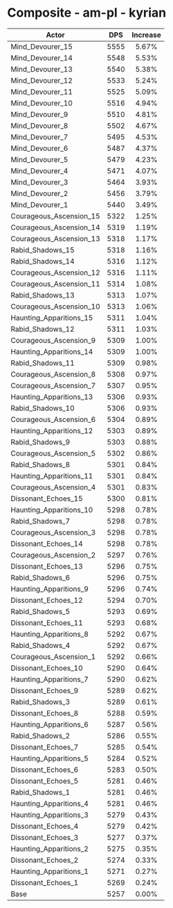 # Composite - am-pl - kyrian
| Actor | DPS | Increase |
|---|:---:|:---:|
|Mind_Devourer_15|5555|5.67%|
|Mind_Devourer_14|5548|5.53%|
|Mind_Devourer_13|5540|5.38%|
|Mind_Devourer_12|5533|5.24%|
|Mind_Devourer_11|5525|5.09%|
|Mind_Devourer_10|5516|4.94%|
|Mind_Devourer_9|5510|4.81%|
|Mind_Devourer_8|5502|4.67%|
|Mind_Devourer_7|5495|4.53%|
|Mind_Devourer_6|5487|4.37%|
|Mind_Devourer_5|5479|4.23%|
|Mind_Devourer_4|5471|4.07%|
|Mind_Devourer_3|5464|3.93%|
|Mind_Devourer_2|5456|3.79%|
|Mind_Devourer_1|5440|3.49%|
|Courageous_Ascension_15|5322|1.25%|
|Courageous_Ascension_14|5319|1.19%|
|Courageous_Ascension_13|5318|1.17%|
|Rabid_Shadows_15|5318|1.16%|
|Rabid_Shadows_14|5316|1.12%|
|Courageous_Ascension_12|5316|1.11%|
|Courageous_Ascension_11|5314|1.08%|
|Rabid_Shadows_13|5313|1.07%|
|Courageous_Ascension_10|5313|1.06%|
|Haunting_Apparitions_15|5311|1.04%|
|Rabid_Shadows_12|5311|1.03%|
|Courageous_Ascension_9|5309|1.00%|
|Haunting_Apparitions_14|5309|1.00%|
|Rabid_Shadows_11|5309|0.98%|
|Courageous_Ascension_8|5308|0.97%|
|Courageous_Ascension_7|5307|0.95%|
|Haunting_Apparitions_13|5306|0.93%|
|Rabid_Shadows_10|5306|0.93%|
|Courageous_Ascension_6|5304|0.89%|
|Haunting_Apparitions_12|5303|0.89%|
|Rabid_Shadows_9|5303|0.88%|
|Courageous_Ascension_5|5302|0.86%|
|Rabid_Shadows_8|5301|0.84%|
|Haunting_Apparitions_11|5301|0.84%|
|Courageous_Ascension_4|5301|0.83%|
|Dissonant_Echoes_15|5300|0.81%|
|Haunting_Apparitions_10|5298|0.78%|
|Rabid_Shadows_7|5298|0.78%|
|Courageous_Ascension_3|5298|0.78%|
|Dissonant_Echoes_14|5298|0.78%|
|Courageous_Ascension_2|5297|0.76%|
|Dissonant_Echoes_13|5296|0.75%|
|Rabid_Shadows_6|5296|0.75%|
|Haunting_Apparitions_9|5296|0.74%|
|Dissonant_Echoes_12|5294|0.70%|
|Rabid_Shadows_5|5293|0.69%|
|Dissonant_Echoes_11|5293|0.68%|
|Haunting_Apparitions_8|5292|0.67%|
|Rabid_Shadows_4|5292|0.67%|
|Courageous_Ascension_1|5292|0.66%|
|Dissonant_Echoes_10|5290|0.64%|
|Haunting_Apparitions_7|5290|0.62%|
|Dissonant_Echoes_9|5289|0.62%|
|Rabid_Shadows_3|5289|0.61%|
|Dissonant_Echoes_8|5288|0.59%|
|Haunting_Apparitions_6|5287|0.56%|
|Rabid_Shadows_2|5286|0.55%|
|Dissonant_Echoes_7|5285|0.54%|
|Haunting_Apparitions_5|5284|0.52%|
|Dissonant_Echoes_6|5283|0.50%|
|Dissonant_Echoes_5|5281|0.46%|
|Rabid_Shadows_1|5281|0.46%|
|Haunting_Apparitions_4|5281|0.46%|
|Haunting_Apparitions_3|5279|0.43%|
|Dissonant_Echoes_4|5279|0.42%|
|Dissonant_Echoes_3|5277|0.37%|
|Haunting_Apparitions_2|5275|0.35%|
|Dissonant_Echoes_2|5274|0.33%|
|Haunting_Apparitions_1|5271|0.27%|
|Dissonant_Echoes_1|5269|0.24%|
|Base|5257|0.00%|
